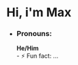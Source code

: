 <html>
<head>
</head>
<body>
<h1>Hi, i'm Max</h1>
<ul>
<li><h3>Pronouns:</h3> <b>He/Him</b></li>
- ⚡ Fun fact: ...
</ul>
<!---
MaxG0345/MaxG0345 is a ✨ special ✨ repository because its `README.md` (this file) appears on your GitHub profile.
You can click the Preview link to take a look at your changes.
--->
</body>
</html>

